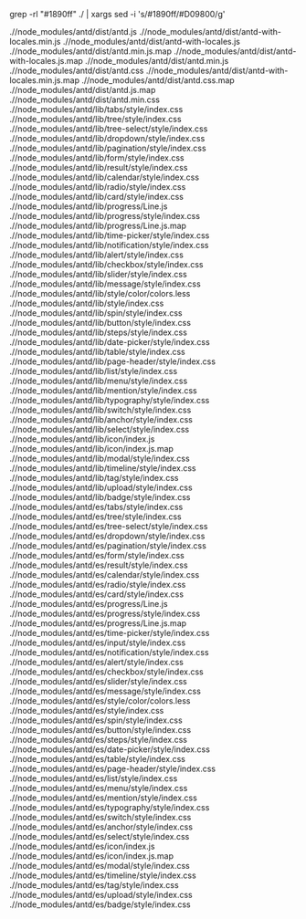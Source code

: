 
grep -rl "#1890ff" ./ | xargs sed -i 's/#1890ff/#D09800/g'

.//node_modules/antd/dist/antd.js
.//node_modules/antd/dist/antd-with-locales.min.js
.//node_modules/antd/dist/antd-with-locales.js
.//node_modules/antd/dist/antd.min.js.map
.//node_modules/antd/dist/antd-with-locales.js.map
.//node_modules/antd/dist/antd.min.js
.//node_modules/antd/dist/antd.css
.//node_modules/antd/dist/antd-with-locales.min.js.map
.//node_modules/antd/dist/antd.css.map
.//node_modules/antd/dist/antd.js.map
.//node_modules/antd/dist/antd.min.css
.//node_modules/antd/lib/tabs/style/index.css
.//node_modules/antd/lib/tree/style/index.css
.//node_modules/antd/lib/tree-select/style/index.css
.//node_modules/antd/lib/dropdown/style/index.css
.//node_modules/antd/lib/pagination/style/index.css
.//node_modules/antd/lib/form/style/index.css
.//node_modules/antd/lib/result/style/index.css
.//node_modules/antd/lib/calendar/style/index.css
.//node_modules/antd/lib/radio/style/index.css
.//node_modules/antd/lib/card/style/index.css
.//node_modules/antd/lib/progress/Line.js
.//node_modules/antd/lib/progress/style/index.css
.//node_modules/antd/lib/progress/Line.js.map
.//node_modules/antd/lib/time-picker/style/index.css
.//node_modules/antd/lib/notification/style/index.css
.//node_modules/antd/lib/alert/style/index.css
.//node_modules/antd/lib/checkbox/style/index.css
.//node_modules/antd/lib/slider/style/index.css
.//node_modules/antd/lib/message/style/index.css
.//node_modules/antd/lib/style/color/colors.less
.//node_modules/antd/lib/style/index.css
.//node_modules/antd/lib/spin/style/index.css
.//node_modules/antd/lib/button/style/index.css
.//node_modules/antd/lib/steps/style/index.css
.//node_modules/antd/lib/date-picker/style/index.css
.//node_modules/antd/lib/table/style/index.css
.//node_modules/antd/lib/page-header/style/index.css
.//node_modules/antd/lib/list/style/index.css
.//node_modules/antd/lib/menu/style/index.css
.//node_modules/antd/lib/mention/style/index.css
.//node_modules/antd/lib/typography/style/index.css
.//node_modules/antd/lib/switch/style/index.css
.//node_modules/antd/lib/anchor/style/index.css
.//node_modules/antd/lib/select/style/index.css
.//node_modules/antd/lib/icon/index.js
.//node_modules/antd/lib/icon/index.js.map
.//node_modules/antd/lib/modal/style/index.css
.//node_modules/antd/lib/timeline/style/index.css
.//node_modules/antd/lib/tag/style/index.css
.//node_modules/antd/lib/upload/style/index.css
.//node_modules/antd/lib/badge/style/index.css
.//node_modules/antd/es/tabs/style/index.css
.//node_modules/antd/es/tree/style/index.css
.//node_modules/antd/es/tree-select/style/index.css
.//node_modules/antd/es/dropdown/style/index.css
.//node_modules/antd/es/pagination/style/index.css
.//node_modules/antd/es/form/style/index.css
.//node_modules/antd/es/result/style/index.css
.//node_modules/antd/es/calendar/style/index.css
.//node_modules/antd/es/radio/style/index.css
.//node_modules/antd/es/card/style/index.css
.//node_modules/antd/es/progress/Line.js
.//node_modules/antd/es/progress/style/index.css
.//node_modules/antd/es/progress/Line.js.map
.//node_modules/antd/es/time-picker/style/index.css
.//node_modules/antd/es/input/style/index.css
.//node_modules/antd/es/notification/style/index.css
.//node_modules/antd/es/alert/style/index.css
.//node_modules/antd/es/checkbox/style/index.css
.//node_modules/antd/es/slider/style/index.css
.//node_modules/antd/es/message/style/index.css
.//node_modules/antd/es/style/color/colors.less
.//node_modules/antd/es/style/index.css
.//node_modules/antd/es/spin/style/index.css
.//node_modules/antd/es/button/style/index.css
.//node_modules/antd/es/steps/style/index.css
.//node_modules/antd/es/date-picker/style/index.css
.//node_modules/antd/es/table/style/index.css
.//node_modules/antd/es/page-header/style/index.css
.//node_modules/antd/es/list/style/index.css
.//node_modules/antd/es/menu/style/index.css
.//node_modules/antd/es/mention/style/index.css
.//node_modules/antd/es/typography/style/index.css
.//node_modules/antd/es/switch/style/index.css
.//node_modules/antd/es/anchor/style/index.css
.//node_modules/antd/es/select/style/index.css
.//node_modules/antd/es/icon/index.js
.//node_modules/antd/es/icon/index.js.map
.//node_modules/antd/es/modal/style/index.css
.//node_modules/antd/es/timeline/style/index.css
.//node_modules/antd/es/tag/style/index.css
.//node_modules/antd/es/upload/style/index.css
.//node_modules/antd/es/badge/style/index.css